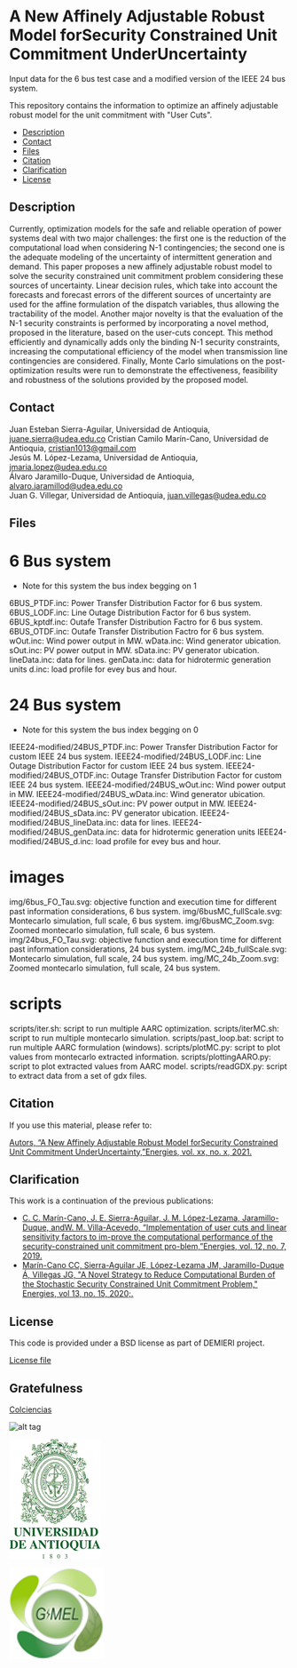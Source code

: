 # A New Affinely Adjustable Robust Model forSecurity Constrained Unit Commitment UnderUncertainty

Input data for the 6 bus test case and a modified version of the IEEE 24 bus system.

This repository contains the information to optimize an affinely adjustable robust model for the unit commitment with "User Cuts".

- [Description](#description)
- [Contact](#contact)
- [Files](#files)
- [Citation](#citation)
- [Clarification](#clarification)
- [License](#license)

## Description

Currently, optimization models for the safe and reliable operation of power systems deal with two major challenges: the first one is the reduction of the computational load when considering N-1 contingencies; the second one is the adequate modeling of the uncertainty of intermittent generation and demand.
This paper proposes a new affinely adjustable robust model to solve the security constrained unit commitment problem considering these sources of uncertainty. Linear decision rules, which take into account the forecasts and forecast errors of the different sources of uncertainty are used for the affine formulation of the dispatch variables, thus allowing the tractability of the model. Another major novelty is that the evaluation of the N-1 security constraints is performed by incorporating a novel method, proposed in the literature, based on the user-cuts concept. This method efficiently and dynamically adds only the binding N-1 security constraints, increasing the computational efficiency of the model when transmission line contingencies are considered. Finally, Monte Carlo simulations on the post-optimization results were run to demonstrate the effectiveness, feasibility and robustness of the solutions provided by the proposed model.

## Contact 

Juan Esteban Sierra-Aguilar, Universidad de Antioquia, juane.sierra@udea.edu.co
Cristian Camilo Marín-Cano, Universidad de Antioquia, cristian1013@gmail.com      
Jesús M. López-Lezama, Universidad de Antioquia, jmaria.lopez@udea.edu.co   
Álvaro Jaramillo-Duque, Universidad de Antioquia, alvaro.jaramillod@udea.edu.co   
Juan G. Villegar, Universidad de Antioquia, juan.villegas@udea.edu.co  

## Files

# 6 Bus system

* Note for this system the bus index begging on 1

6BUS_PTDF.inc: Power Transfer Distribution Factor for 6 bus system.
6BUS_LODF.inc: Line Outage Distribution Factor for 6 bus system.
6BUS_kptdf.inc: Outafe Transfer Distribution Factro for 6 bus system.
6BUS_OTDF.inc: Outafe Transfer Distribution Factro for 6 bus system.
wOut.inc: Wind power output in MW.
wData.inc: Wind generator ubication.
sOut.inc: PV power output in MW.
sData.inc: PV generator ubication.
lineData.inc: data for lines.
genData.inc: data for hidrotermic generation units
d.inc: load profile for evey bus and hour.

# 24 Bus system

* Note for this system the bus index begging on 0

IEEE24-modified/24BUS_PTDF.inc: Power Transfer Distribution Factor for custom IEEE 24 bus system.
IEEE24-modified/24BUS_LODF.inc: Line Outage Distribution Factor for custom IEEE 24 bus system.
IEEE24-modified/24BUS_OTDF.inc: Outage Transfer Distribution Factor for custom IEEE 24 bus system.
IEEE24-modified/24BUS_wOut.inc: Wind power output in MW.
IEEE24-modified/24BUS_wData.inc: Wind generator ubication.
IEEE24-modified/24BUS_sOut.inc: PV power output in MW.
IEEE24-modified/24BUS_sData.inc: PV generator ubication.
IEEE24-modified/24BUS_lineData.inc: data for lines.
IEEE24-modified/24BUS_genData.inc: data for hidrotermic generation units
IEEE24-modified/24BUS_d.inc: load profile for evey bus and hour. 

# images

img/6bus_FO_Tau.svg: objective function and execution time for different past information considerations, 6 bus system.
img/6busMC_fullScale.svg: Montecarlo simulation, full scale, 6 bus system.
img/6busMC_Zoom.svg: Zoomed montecarlo simulation, full scale, 6 bus system.
img/24bus_FO_Tau.svg: objective function and execution time for different past information considerations, 24 bus system. 
img/MC_24b_fullScale.svg: Montecarlo simulation, full scale, 24 bus system.
img/MC_24b_Zoom.svg: Zoomed montecarlo simulation, full scale, 24 bus system. 

# scripts

scripts/iter.sh: script to run multiple AARC optimization.
scripts/iterMC.sh: script to run multiple montecarlo simulation.
scripts/past_loop.bat: script to run multiple AARC formulation (windows).
scripts/plotMC.py: script to plot values from montecarlo extracted information.
scripts/plottingAARO.py: script to plot extracted values from AARC model.
scripts/readGDX.py: script to extract data from a set of gdx files.

## Citation

If you use this material, please refer to:

[Autors, “A New Affinely Adjustable Robust Model forSecurity Constrained Unit Commitment UnderUncertainty,”Energies, vol. xx, no. x, 2021.](https://www.mdpi.com/xxxx-xxxx/xx/x/xxxx)

## Clarification

This work is a continuation of the  previous publications:
* [C. C. Marín-Cano, J. E. Sierra-Aguilar, J. M. López-Lezama,  Jaramillo-Duque, andW. M. Villa-Acevedo, “Implementation of user cuts and linear sensitivity factors to im-prove the computational performance of the security-constrained unit commitment pro-blem,”Energies, vol. 12, no. 7, 2019.](https://www.mdpi.com/1996-1073/12/7/1399)
* [Marín-Cano CC, Sierra-Aguilar JE, López-Lezama JM, Jaramillo-Duque Á, Villegas JG, "A Novel Strategy to Reduce Computational Burden of the Stochastic Security Constrained Unit Commitment Problem," Energies, vol 13, no. 15, 2020;.](https://www.mdpi.com/1996-1073/13/15/3777)

## License

This code is provided under a BSD license as part of DEMIERI project.

[License file](../master/LICENSE)

## Gratefulness

[Colciencias](https://colciencias.gov.co)  

![alt tag](https://www.colciencias.gov.co/sites/default/files/logo_colciencias_png.png)

![alt tag](https://github.com/IceMerman/TransformerSoltion/blob/master/logoUDEA.png)

![alt tag](https://github.com/IceMerman/TransformerSoltion/blob/master/gimel.png)
